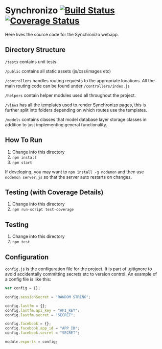 # Synchronizo [![Build Status](https://api.travis-ci.org/ammaraskar/synchronizo.svg?branch=master)](https://travis-ci.org/ammaraskar/synchronizo) [![Coverage Status](https://coveralls.io/repos/github/ammaraskar/synchronizo/badge.svg?branch=master)](https://coveralls.io/github/ammaraskar/synchronizo?branch=master)

Here lives the source code for the Synchronizo webapp.

## Directory Structure

`/tests` contains unit tests

`/public` contains all static assets (js/css/images etc)

`/controllers` handles routing requests to the appropriate locations. All the
main routing code can be found under `/controllers/index.js`

`/helpers` contain helper modules used all throughout the project.

`/views` has all the templates used to render Synchronizo pages, this is further
split into folders depending on which routes use the templates.

`/models` contains classes that model database layer storage classes in
addition to just implementing general functionality.

## How To Run

1. Change into this directory
2. `npm install`
3. `npm start`

If developing, you may want to `npm install -g nodemon` and then use
`nodemon server.js` so that the server auto restarts on changes.

## Testing (with Coverage Details)

1. Change into this directory
2. `npm run-script test-coverage`

## Testing

1. Change into this directory
2. `npm test`

## Configuration

`config.js` is the configuration file for the project.  It is part of .gitignore
to avoid accidentally committing secrets etc to version control. An example
of a config file is like this:

```js
var config = {};

config.sessionSecret = "RANDOM STRING";

config.lastfm = {};
config.lastfm.api_key = "API_KEY";
config.lastfm.secret = "SECRET";

config.facebook = {};
config.facebook.app_id = "APP_ID";
config.facebook.secret = "SECRET";

module.exports = config;
```
